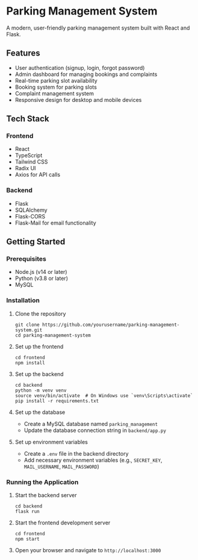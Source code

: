 
# Parking Management System

A modern, user-friendly parking management system built with React and Flask.

## Features

- User authentication (signup, login, forgot password)
- Admin dashboard for managing bookings and complaints
- Real-time parking slot availability
- Booking system for parking slots
- Complaint management system
- Responsive design for desktop and mobile devices

## Tech Stack

### Frontend
- React
- TypeScript
- Tailwind CSS
- Radix UI
- Axios for API calls

### Backend
- Flask
- SQLAlchemy
- Flask-CORS
- Flask-Mail for email functionality

## Getting Started

### Prerequisites

- Node.js (v14 or later)
- Python (v3.8 or later)
- MySQL

### Installation

1. Clone the repository
   ```
   git clone https://github.com/yourusername/parking-management-system.git
   cd parking-management-system
   ```

2. Set up the frontend
   ```
   cd frontend
   npm install
   ```

3. Set up the backend
   ```
   cd backend
   python -m venv venv
   source venv/bin/activate  # On Windows use `venv\Scripts\activate`
   pip install -r requirements.txt
   ```

4. Set up the database
   - Create a MySQL database named `parking_management`
   - Update the database connection string in `backend/app.py`

5. Set up environment variables
   - Create a `.env` file in the backend directory
   - Add necessary environment variables (e.g., `SECRET_KEY`, `MAIL_USERNAME`, `MAIL_PASSWORD`)

### Running the Application

1. Start the backend server
   ```
   cd backend
   flask run
   ```

2. Start the frontend development server
   ```
   cd frontend
   npm start
   ```

3. Open your browser and navigate to `http://localhost:3000`




